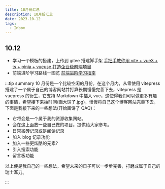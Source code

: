 ```yaml
---
title: 10月份汇总
description: 10月份汇总
date: 2023-10-12
tags:
  - Inbox
---
```


## 10.12

- 学习一个模板的搭建，上传到 gitee 搭建脚手架 [手把手教你用 vite + vue3 + ts + pinia + vueuse 打造企业级前端项目](https://juejin.cn/post/7079785777692934174#heading-11)
- 前端进阶学习路线一图览 [前端进阶学习指南](https://www.processon.com/view/link/61c53fb31efad45a2b42afd9#map)

:::tip summary
10 月份是一个比较空闲的月份，在这个月内，从零使用 vitepress 搭建了一个属于自己的博客网站并打算长期慢慢完善下去，vitepress 是 vuepress 的衍生，它支持 Markdown 中插入 vue，这使得我们可以做更多有趣的事情，希望接下来抽时间(画大饼了.jpg)，慢慢将自己这个博客网站完善下去，下面是我接下来的一些想法(开始画饼了 QAQ)：

- 它将会是一个属于我的资源收集网站。
- 会在这上面放一些自己做的项目，提供给大家参考。
- 日常搬砖记录或是阅读记录
- 加入 blog 记录功能
- 加入一些更炫酷的元素?
- 引入搜索功能
- 留言板功能

以上便是我自己的一些想法，希望未来的日子可以一步步完善，打磨成属于自己的瑞士军刀。

:::
